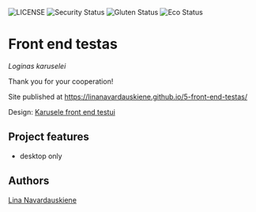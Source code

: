 ![LICENSE](https://img.shields.io/badge/license-MIT-blue.svg?style=flat-square)
![Security Status](https://img.shields.io/security-headers?label=Security&url=https%3A%2F%2Fgithub.com&style=flat-square)
![Gluten Status](https://img.shields.io/badge/Gluten-Free-green.svg)
![Eco Status](https://img.shields.io/badge/ECO-Friendly-green.svg)

# Front end testas

_Loginas karuselei_

Thank you for your cooperation!

Site published at https://linanavardauskiene.github.io/5-front-end-testas/

Design: [Karusele front end testui](https://cdn.discordapp.com/attachments/850245533838868480/850246623883034644/login_screen.png)

## Project features

- desktop only

## Authors

[Lina Navardauskiene](https://github.com/LinaNavardauskiene)